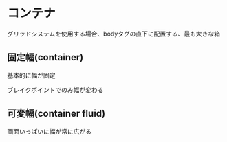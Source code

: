 # コンテナ　
グリッドシステムを使用する場合、bodyタグの直下に配置する、最も大きな箱

## 固定幅(container)
基本的に幅が固定

ブレイクポイントでのみ幅が変わる

## 可変幅(container fluid)
画面いっぱいに幅が常に広がる
